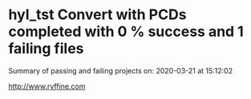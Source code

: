 # hyl_tst Convert with PCDs completed with 0 % success and 1 failing files

Summary of passing and failing projects on: 2020-03-21 at 15:12:02

http://www.ryffine.com
